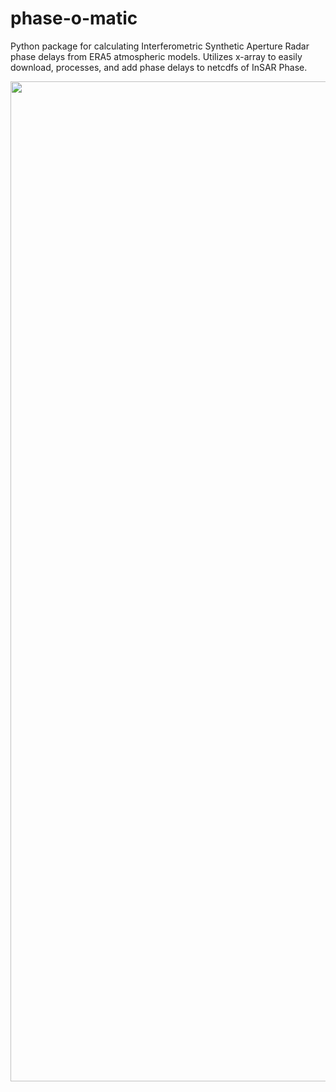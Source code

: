 # phase-o-matic
Python package for calculating Interferometric Synthetic Aperture Radar phase delays from ERA5 atmospheric models. Utilizes x-array to easily download, processes, and add phase delays to netcdfs of InSAR Phase.

<img src="https://github.com/SnowEx/phase_o_matic/blob/main/images/pyaps_phaseo_compare.png" width="1600">
